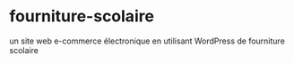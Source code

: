 # fourniture-scolaire
un site web e-commerce électronique en utilisant WordPress de fourniture scolaire
